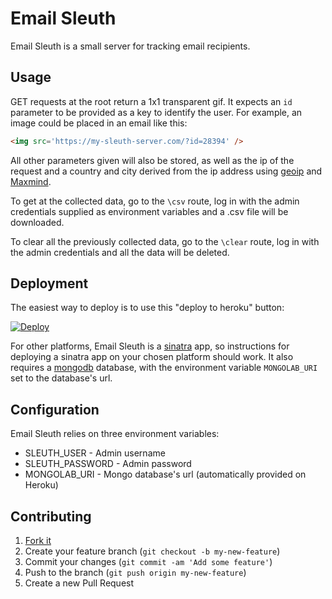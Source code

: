 # Email Sleuth

Email Sleuth is a small server for tracking email recipients.

## Usage

GET requests at the root return a 1x1 transparent gif. It expects an `id` parameter to be provided as a key to identify the user. For example, an image could be placed in an email like this:

``` html
<img src='https://my-sleuth-server.com/?id=28394' />
```

All other parameters given will also be stored, as well as the ip of the request and a country and city derived from the ip address using [geoip](https://github.com/cjheath/geoip) and [Maxmind](https://www.maxmind.com/en/home).

To get at the collected data, go to the `\csv` route, log in with the admin credentials supplied as environment variables and a .csv file will be downloaded.

To clear all the previously collected data, go to the `\clear` route, log in with the admin credentials and all the data will be deleted.

## Deployment

The easiest way to deploy is to use this "deploy to heroku" button:

[![Deploy](https://www.herokucdn.com/deploy/button.png)](https://heroku.com/deploy)

For other platforms, Email Sleuth is a [sinatra](http://www.sinatrarb.com/) app, so instructions for deploying a sinatra app on your chosen platform should work. It also requires a [mongodb](https://www.mongodb.org/) database, with the environment variable `MONGOLAB_URI` set to the database's url.

## Configuration

Email Sleuth relies on three environment variables:

* SLEUTH_USER - Admin username
* SLEUTH_PASSWORD - Admin password
* MONGOLAB_URI - Mongo database's url (automatically provided on Heroku)

## Contributing

1. [Fork it](https://github.com/mushishi78/email-sleuth/fork)
2. Create your feature branch (`git checkout -b my-new-feature`)
3. Commit your changes (`git commit -am 'Add some feature'`)
4. Push to the branch (`git push origin my-new-feature`)
5. Create a new Pull Request

